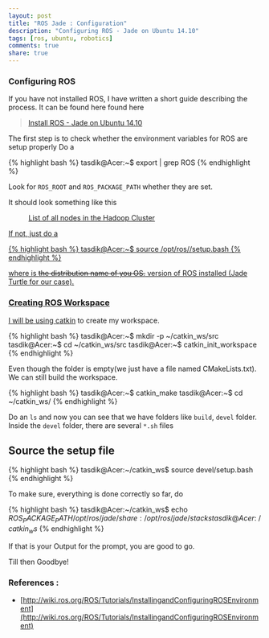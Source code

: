 ```yaml
---
layout: post
title: "ROS Jade : Configuration"
description: "Configuring ROS - Jade on Ubuntu 14.10"
tags: [ros, ubuntu, robotics]
comments: true
share: true
---
```



### Configuring ROS

If you have not installed ROS, I have written a short guide describing the process. It can be found here found here

> [Install ROS - Jade on Ubuntu 14.10](https://tasdikrahman.me/2015/08/28/Install-ROS-Jade-on-Ubuntu-14.10/)

The first step is to check whether the environment variables for ROS are setup properly
Do a 

{% highlight bash %}
tasdik@Acer:~$ export | grep ROS
{% endhighlight %}


Look for `ROS_ROOT` and `ROS_PACKAGE_PATH` whether they are set.

It should look something like this

<figure>
  <a href="/images/path_ros.jpg"><img src="/images/path_ros.jpg" alt="">
  <figcaption>List of all nodes in the Hadoop Cluster</figcaption>
</figure>

If not, just do a 


{% highlight bash %}
tasdik@Acer:~$ source /opt/ros/<distro>/setup.bash
{% endhighlight %}


where <distro> is <del>the distribution name of you OS.</del>  version of ROS installed (Jade Turtle for our case). 


### Creating ROS Workspace

I will be using [catkin](http://wiki.ros.org/catkin) to create my workspace.


{% highlight bash %}
tasdik@Acer:~$ mkdir -p ~/catkin_ws/src
tasdik@Acer:~$ cd ~/catkin_ws/src
tasdik@Acer:~$ catkin_init_workspace
{% endhighlight %}


Even though the folder is empty(we just have a file named CMakeLists.txt). We can still build the workspace.


{% highlight bash %}
tasdik@Acer:~$ catkin_make
tasdik@Acer:~$ cd ~/catkin_ws/
{% endhighlight %}


Do an `ls` and now you can see that we have folders like `build`, `devel` folder. 
Inside the `devel` folder, there are several `*.sh` files

## Source the setup file


{% highlight bash %}
tasdik@Acer:~/catkin_ws$ source devel/setup.bash
{% endhighlight %}

To make sure, everything is done correctly so far, do

{% highlight bash %}
tasdik@Acer:~/catkin_ws$ echo $ROS_PACKAGE_PATH
/opt/ros/jade/share:/opt/ros/jade/stacks
tasdik@Acer:~/catkin_ws$
{% endhighlight %}


If that is your Output for the prompt, you are good to go.
  

Till then Goodbye!

### References : 


* [http://wiki.ros.org/ROS/Tutorials/InstallingandConfiguringROSEnvironment](http://wiki.ros.org/ROS/Tutorials/InstallingandConfiguringROSEnvironment)